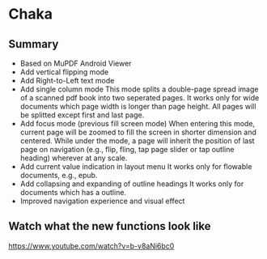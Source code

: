# Chaka
## Summary
- Based on MuPDF Android Viewer
- Add vertical flipping mode
- Add Right-to-Left text mode
- Add single column mode
This mode splits a double-page spread image of a scanned pdf book into two seperated pages.
It works only for wide documents which page width is longer than page height.
All pages will be splitted except first and last page.
- Add focus mode (previous fill screen mode)
When entering this mode, current page will be zoomed to fill the screen in shorter dimension and centered.
While under the mode, a page will inherit the position of last page on navigation (e.g., flip, fling, tap page slider or tap outline heading) wherever at any scale.
- Add current value indication in layout menu
It works only for flowable documents, e.g., epub.
- Add collapsing and expanding of outline headings
It works only for documents which has a outline.
- Improved navigation experience and visual effect

## Watch what the new functions look like
<a src="https://www.youtube.com/watch?v=b-v8aNi6bc0">https://www.youtube.com/watch?v=b-v8aNi6bc0</a>
